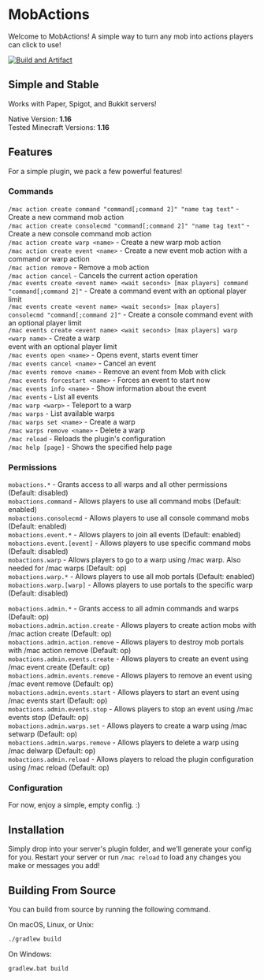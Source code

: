 # MobActions

Welcome to MobActions! A simple way to turn any mob into actions players can click to use!

[![Build and Artifact](https://github.com/CrimsonWarpedcraft/MobActions/actions/workflows/artifact.yml/badge.svg)](https://github.com/CrimsonWarpedcraft/MobActions/actions/workflows/artifact.yml)

## Simple and Stable
Works with Paper, Spigot, and Bukkit servers!

Native Version: **1.16**  
Tested Minecraft Versions: **1.16**

## Features
For a simple plugin, we pack a few powerful features!
### Commands
`/mac action create command "command[;command 2]" "name tag text"` - Create a new command mob action    
`/mac action create consolecmd "command[;command 2]" "name tag text"` - Create a new console command mob action  
`/mac action create warp <name>` - Create a new warp mob action  
`/mac action create event <name>` - Create a new event mob action with a command or warp action  
`/mac action remove` - Remove a mob action  
`/mac action cancel` - Cancels the current action operation  
`/mac events create <event name> <wait seconds> [max players] command "command[;command 2]"` - Create a command 
event with an optional player limit  
`/mac events create <event name> <wait seconds> [max players] consolecmd "command[;command 2]"` - Create a 
console command event with an optional player limit   
`/mac events create <event name> <wait seconds> [max players] warp <warp name>` - Create a warp  
event with an optional player limit  
`/mac events open <name>` - Opens event, starts event timer  
`/mac events cancel <name>` - Cancel an event  
`/mac events remove <name>` - Remove an event from Mob with click  
`/mac events forcestart <name>` - Forces an event to start now  
`/mac events info <name>` - Show information about the event  
`/mac events` - List all events  
`/mac warp <warp>` - Teleport to a warp  
`/mac warps` - List available warps  
`/mac warps set <name>` - Create a warp  
`/mac warps remove <name>` - Delete a warp  
`/mac reload` - Reloads the plugin's configuration  
`/mac help [page]` - Shows the specified help page

### Permissions
`mobactions.*` - Grants access to all warps and all other permissions (Default: disabled)  
`mobactions.command` - Allows players to use all command mobs (Default: enabled)  
`mobactions.consolecmd` - Allows players to use all console command mobs (Default: enabled)  
`mobactions.event.*` - Allows players to join all events (Default: enabled)  
`mobactions.event.[event]` - Allows players to use specific command mobs (Default: disabled)  
`mobactions.warp` - Allows players to go to a warp using /mac warp. Also needed for /mac warps (Default: op)  
`mobactions.warp.*` - Allows players to use all mob portals (Default: enabled)  
`mobactions.warp.[warp]` - Allows players to use portals to the specific warp (Default: disabled)

`mobactions.admin.*` - Grants access to all admin commands and warps (Default: op)  
`mobactions.admin.action.create` - Allows players to create action mobs with /mac action create (Default: op)  
`mobactions.admin.action.remove` - Allows players to destroy mob portals with /mac action remove (Default: op)  
`mobactions.admin.events.create` - Allows players to create an event using /mac event create (Default: op)  
`mobactions.admin.events.remove` - Allows players to remove an event using /mac event remove (Default: op)  
`mobactions.admin.events.start` - Allows players to start an event using /mac events start (Default: op)  
`mobactions.admin.events.stop` - Allows players to stop an event using /mac events stop (Default: op)  
`mobactions.admin.warps.set` - Allows players to create a warp using /mac setwarp (Default: op)  
`mobactions.admin.warps.remove` - Allows players to delete a warp using /mac delwarp (Default: op)  
`mobactions.admin.reload` - Allows players to reload the plugin configuration using /mac reload (Default: op)  

### Configuration
For now, enjoy a simple, empty config. :)

## Installation
Simply drop into your server's plugin folder, and we'll generate your config for you. Restart your server or run 
`/mac reload` to load any changes you make or messages you add!

## Building From Source
You can build from source by running the following command.

On macOS, Linux, or Unix:
```bash
./gradlew build
```

On Windows:
```batch
gradlew.bat build
```

